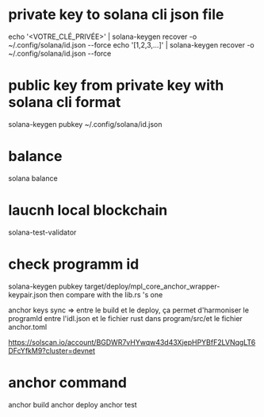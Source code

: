 # private key to solana cli json file
echo '<VOTRE_CLÉ_PRIVÉE>' | solana-keygen recover -o ~/.config/solana/id.json --force
echo '[1,2,3,...]' | solana-keygen recover -o ~/.config/solana/id.json --force

# public key from private key with solana cli format 
solana-keygen pubkey ~/.config/solana/id.json

# balance 
solana balance

# laucnh local blockchain
solana-test-validator

# check programm id 
solana-keygen pubkey target/deploy/mpl_core_anchor_wrapper-keypair.json
then compare with the lib.rs 's one

anchor keys sync =>  entre le build et le deploy, ça permet d'harmoniser le programId entre l'idl.json et le fichier rust dans program/src/et le fichier anchor.toml 

https://solscan.io/account/BGDWR7vHYwqw43d43XjepHPYBfF2LVNqgLT6DFcYfkM9?cluster=devnet

# anchor command

anchor build
anchor deploy
anchor test

